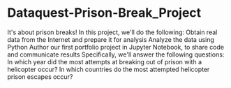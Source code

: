 # Dataquest-Prison-Break_Project
It's about prison breaks! In this project, we'll do the following:  Obtain real data from the Internet and prepare it for analysis Analyze the data using Python Author our first portfolio project in Jupyter Notebook, to share code and communicate results Specifically, we'll answer the following questions:  In which year did the most attempts at breaking out of prison with a helicopter occur? In which countries do the most attempted helicopter prison escapes occur? 
